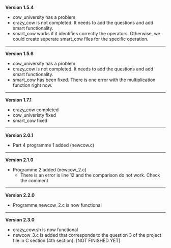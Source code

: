 **Version 1.5.4**

* cow_university has a problem
* crazy_cow is not completed. It needs to add the questions and add smart functionality.
* smart_cow works if it identifies correctly the operators. Otherwise, we could create seperate smart_cow files for the specific operation.

---

**Version 1.5.6**

* cow_university has a problem
* crazy_cow is not completed. It needs to add the questions and add smart functionality.
* smart_cow has been fixed. There is one error with the multiplication function right now.

---

**Version 1.7.1**

* crazy_cow completed
* cow_univeristy fixed
* smart_cow fixed

---

**Version 2.0.1**

* Part 4 programme 1 added (newcow.c)

---

**Version 2.1.0**

* Programme 2 added (newcow_2.c)
  * There is an error is line 12 and the comparison do not work. Check the comment

---

**Version 2.2.0**

* Programme newcow_2.c is now functional

---

**Version 2.3.0**

* crazy_cow.sh is now functional
* newcow_3.c is added that corresponds to the question 3 of the project file in C section (4th section). [NOT FINISHED YET]
